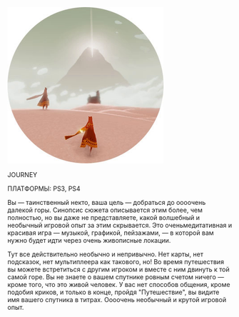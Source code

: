 ![](../Игры/images/b55f00b88539294dc974b67212c4ceea.png)

JOURNEY

ПЛАТФОРМЫ: PS3, PS4

Вы — таинственный некто, ваша цель — добраться до оооочень далекой горы. Синопсис сюжета описывается этим более, чем полностью, но вы даже не представляете, какой волшебный и необычный игровой опыт за этим скрывается. Это оченьмедитативная и красивая игра — музыкой, графикой, пейзажами, — в которой вам нужно будет идти через очень живописные локации.

Тут все действительно необычно и непривычно. Нет карты, нет подсказок, нет мультиплеера как такового, но! Во время путешествия вы можете встретиться с другим игроком и вместе с ним двинуть к той самой горе. Вы не знаете о вашем спутнике ровным счетом ничего — кроме того, что это живой человек. У вас нет способов общения, кроме подобия криков, и только в конце, пройдя "Путешествие", вы видите имя вашего спутника в титрах. Оооочень необычный и крутой игровой опыт.
